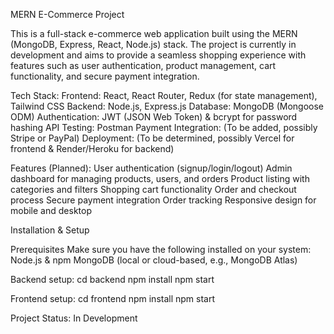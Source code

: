 MERN E-Commerce Project

This is a full-stack e-commerce web application built using the MERN (MongoDB, Express, React, Node.js) stack. The project is currently in development and aims to provide a seamless shopping experience with features such as user authentication, product management, cart functionality, and secure payment integration.

Tech Stack:
Frontend: React, React Router, Redux (for state management), Tailwind CSS
Backend: Node.js, Express.js
Database: MongoDB (Mongoose ODM)
Authentication: JWT (JSON Web Token) & bcrypt for password hashing
API Testing: Postman
Payment Integration: (To be added, possibly Stripe or PayPal)
Deployment: (To be determined, possibly Vercel for frontend & Render/Heroku for backend)

Features (Planned):
User authentication (signup/login/logout)
Admin dashboard for managing products, users, and orders
Product listing with categories and filters
Shopping cart functionality
Order and checkout process
Secure payment integration
Order tracking
Responsive design for mobile and desktop

Installation & Setup

Prerequisites
Make sure you have the following installed on your system:
Node.js & npm
MongoDB (local or cloud-based, e.g., MongoDB Atlas)

Backend setup:
cd backend
npm install
npm start

Frontend setup:
cd frontend
npm install
npm start

Project Status: In Development
